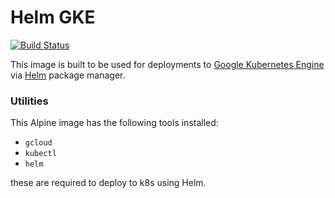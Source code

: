 # Helm GKE

[![Build Status](https://travis-ci.org/ZubAnt/helm-gke.svg?branch=master)](https://travis-ci.org/ZubAnt/helm-gke)

This image is built to be used for deployments to [Google Kubernetes Engine](https://cloud.google.com/kubernetes-engine/) via [Helm](https://github.com/kubernetes/helm) package manager.

### Utilities
This Alpine image has the following tools installed:
* `gcloud`
* `kubectl`
* `helm`

these are required to deploy to k8s using Helm.

